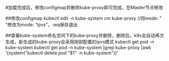 #加载完成后，修改configmap并删除kube-proxy即可完成，在Master节点修改

##修改configmap
kubectl edit -n kube-system cm kube-proxy //将mode: " "修改为mode: “ipvs”，:wq保存退出

##查看kube-system命名空间下的kube-proxy并删除，删除后，k8s会自动再次生成，新生成的kube-proxy会采用刚刚配置的ipvs模式
kubectl get pod -n kube-system
kubectl get pod -n kube-system |grep kube-proxy |awk '{system("kubectl delete pod "$1" -n kube-system")}'